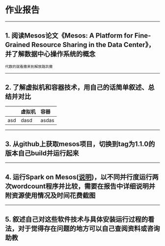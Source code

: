 # 作业报告***## 1. 阅读Mesos论文《Mesos: A Platform for Fine-Grained Resource Sharing in the Data Center》，并了解数据中心操作系统的概念	代数的就看撒来到解放路凯撒***## 2. 了解虚拟机和容器技术，用自己的话简单叙述、总结并对比|        | 虚拟机 | 容器 || :----- | :-------- | :------ || asd   |  dasd   | asdas |***## 3. 从github上获取mesos项目，切换到tag为1.1.0的版本自己build并运行起来***## 4. 运行Spark on Mesos([说明](http://spark.apache.org/docs/latest/running-on-mesos.html))，以不同并行度运行两次wordcount程序并比较，需要在报告中详细说明并附资源使用情况及时间花费截图***## 5. 叙述自己对这些软件技术与具体安装运行过程的看法，对于觉得存在问题的地方可以自己查阅资料或咨询助教